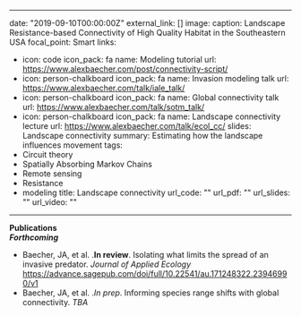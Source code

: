  ---
date: "2019-09-10T00:00:00Z"
external_link: []
image:
  caption: Landscape Resistance-based Connectivity of High Quality Habitat in the Southeastern USA
  focal_point: Smart
links:
- icon: code
  icon_pack: fa
  name: Modeling tutorial
  url: https://www.alexbaecher.com/post/connectivity-script/
- icon: person-chalkboard
  icon_pack: fa
  name: Invasion modeling talk
  url: https://www.alexbaecher.com/talk/iale_talk/
- icon: person-chalkboard
  icon_pack: fa
  name: Global connectivity talk
  url: https://www.alexbaecher.com/talk/sotm_talk/
- icon: person-chalkboard
  icon_pack: fa
  name: Landscape connectivity lecture
  url: https://www.alexbaecher.com/talk/ecol_cc/
slides: Landscape connectivity
summary: Estimating how the landscape influences movement
tags:
- Circuit theory
- Spatially Absorbing Markov Chains
- Remote sensing
- Resistance
- modeling
title: Landscape connectivity
url_code: ""
url_pdf: ""
url_slides: ""
url_video: ""
---

**Publications**  
***Forthcoming***  
- Baecher, JA, et al. .**In review**. Isolating what limits the spread of an invasive predator. *Journal of Applied Ecology* https://advance.sagepub.com/doi/full/10.22541/au.171248322.23946990/v1 
- Baecher, JA, et al. .*In prep*. Informing species range shifts with global connectivity. *TBA* 
